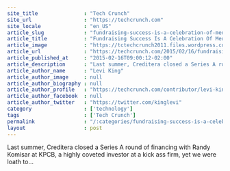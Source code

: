 ```yaml
---
site_title               : "Tech Crunch"
site_url                 : "https://techcrunch.com"
site_locale              : "en_US"
article_slug             : "fundraising-success-is-a-celebration-of-mediocrity"
article_title            : "Fundraising Success Is A Celebration Of Mediocrity"
article_image            : "https://tctechcrunch2011.files.wordpress.com/2015/02/shutterstock_201496175.png?w=764&h=400&crop=1"
article_url              : "https://techcrunch.com/2015/02/16/fundraising-success-a-celebration-of-mediocrity/"
article_published_at     : "2015-02-16T09:00:12-02:00"
article_description      : "Last summer, Creditera closed a Series A round of financing with Randy Komisar at KPCB, a highly coveted investor at a kick ass firm, yet we were loath to..."
article_author_name      : "Levi King"
article_author_image     : null
article_author_biography : null
article_author_profile   : "https://techcrunch.com/contributor/levi-king/"
article_author_facebook  : null
article_author_twitter   : "https://twitter.com/kinglevi"
category                 : ['technology']
tags                     : ['Tech Crunch']
permalink                : "/:categories/fundraising-success-is-a-celebration-of-mediocrity/"
layout                   : post
---
```


Last summer, Creditera closed a Series A round of financing with Randy Komisar at KPCB, a highly coveted investor at a kick ass firm, yet we were loath to...
